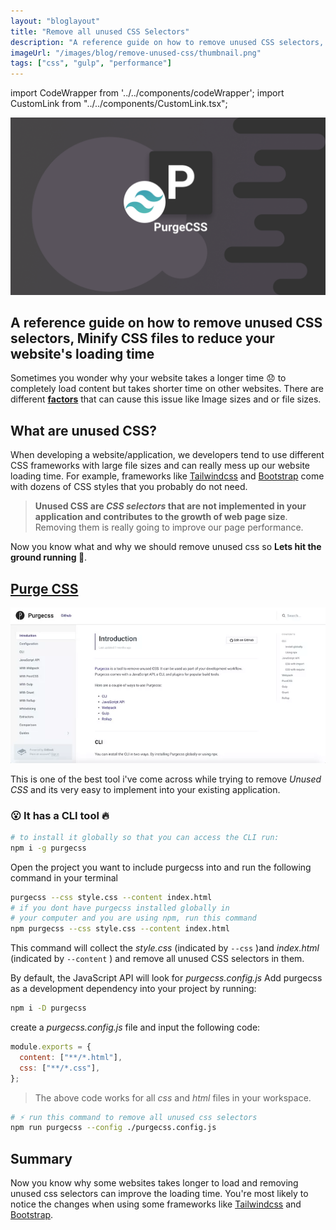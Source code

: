 ```yaml
---
layout: "bloglayout"
title: "Remove all unused CSS Selectors"
description: "A reference guide on how to remove unused CSS selectors, Minify CSS files to reduce your website's loading time."
imageUrl: "/images/blog/remove-unused-css/thumbnail.png"
tags: ["css", "gulp", "performance"]
---
```


import CodeWrapper from '../../components/codeWrapper';
import CustomLink from "../../components/CustomLink.tsx";

![Minify Css files](/images/blog/remove-unused-css/thumbnail.png)

## A reference guide on how to remove unused CSS selectors, Minify CSS files to reduce your website's loading time

Sometimes you wonder why your website takes a longer time 😞 to completely load content but takes shorter time on other websites.
There are different [**factors**](/blog/optimize-your-website-speed) that can cause this issue like Image sizes and or file sizes.

## What are unused CSS?

When developing a website/application, we developers tend to use different CSS frameworks with large file sizes and can really mess up our website loading time. For example, frameworks like [Tailwindcss](https://tailwindcss.com) and [Bootstrap](https://getbootstrap.com) come with dozens of CSS styles that you probably do not need.

> **Unused CSS are _CSS selectors_ that are not implemented in your application and contributes to the growth of web page size**. Removing them is really going to improve our page performance.

Now you know what and why we should remove unused css so **Lets hit the ground running 🚀**.

## [Purge CSS](https://purgecss.com/)

![Purge CSS](/images/blog/remove-unused-css/purgecss.webp)

This is one of the best tool i've come across while trying to remove _Unused CSS_ and its very easy to implement into your existing application.

### 😮 It has a CLI tool 🔥

```bash
# to install it globally so that you can access the CLI run:
npm i -g purgecss
```

Open the project you want to include purgecss into and run the following command in your terminal

```bash
purgecss --css style.css --content index.html
# if you dont have purgecss installed globally in
# your computer and you are using npm, run this command
npm purgecss --css style.css --content index.html
```

This command will collect the _style.css_ (indicated by `--css` )and _index.html_ (indicated by `--content` ) and remove all unused CSS selectors in them.

By default, the JavaScript API will look for _purgecss.config.js_
Add purgecss as a development dependency into your project by running:

```bash
npm i -D purgecss
```

create a _purgecss.config.js_ file and input the following code:

```js
module.exports = {
  content: ["**/*.html"],
  css: ["**/*.css"],
};
```

> The above code works for all _css_ and _html_ files in your workspace.

```bash
# ⚡️ run this command to remove all unused css selectors
npm run purgecss --config ./purgecss.config.js
```

## Summary

Now you know why some websites takes longer to load and removing unused css selectors can improve the loading time. You're most likely to notice the changes when using some frameworks like [Tailwindcss](https://tailwindcss.com) and [Bootstrap](https://getbootstrap.com).
